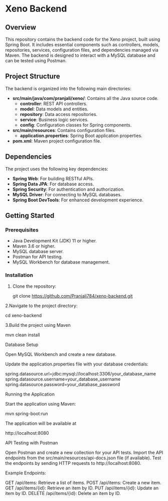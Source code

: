 # Xeno Backend

## Overview
This repository contains the backend code for the Xeno project, built using Spring Boot. It includes essential components such as controllers, models, repositories, services, configuration files, and dependencies managed via Maven. The backend is designed to interact with a MySQL database and can be tested using Postman.

## Project Structure
The backend is organized into the following main directories:
- **src/main/java/com/pranjali/xeno/**: Contains all the Java source code.
  - **controller**: REST API controllers.
  - **model**: Data models and entities.
  - **repository**: Data access repositories.
  - **service**: Business logic services.
  - **config**: Configuration classes for Spring components.
- **src/main/resources**: Contains configuration files.
  - **application.properties**: Spring Boot application properties.
- **pom.xml**: Maven project configuration file.

## Dependencies
The project uses the following key dependencies:
- **Spring Web**: For building RESTful APIs.
- **Spring Data JPA**: For database access.
- **Spring Security**: For authentication and authorization.
- **MySQL Driver**: For connecting to MySQL databases.
- **Spring Boot DevTools**: For enhanced development experience.

## Getting Started
### Prerequisites
- Java Development Kit (JDK) 11 or higher.
- Maven 3.6 or higher.
- MySQL database server.
- Postman for API testing.
- MySQL Workbench for database management.

### Installation
1. Clone the repository:

   git clone https://github.com/Pranjali784/xeno-backend.git

2.Navigate to the project directory:

  cd xeno-backend

3.Build the project using Maven

  mvn clean install

Database Setup

Open MySQL Workbench and create a new database.

Update the application.properties file with your database credentials:

  spring.datasource.url=jdbc:mysql://localhost:3306/your_database_name
  spring.datasource.username=your_database_username
  spring.datasource.password=your_database_password

Running the Application

Start the application using Maven:

  mvn spring-boot:run

The application will be available at 

  http://localhost:8080

API Testing with Postman

Open Postman and create a new collection for your API tests.
Import the API endpoints from the src/main/resources/api-docs.json file (if available).
Test the endpoints by sending HTTP requests to http://localhost:8080.

Example Endpoints:

GET /api/items: Retrieve a list of items.
POST /api/items: Create a new item.
GET /api/items/{id}: Retrieve an item by ID.
PUT /api/items/{id}: Update an item by ID.
DELETE /api/items/{id}: Delete an item by ID.

